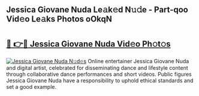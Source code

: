 ## Jessica Giovane Nuda Le𝚊k𝚎d N𝚞𝚍e - Part-qoo Vid𝚎o Le𝚊ks Photos oOkqN

# <h2><a href="http://fbbo5zf.evod.top/?m=Jessica+Giovane+Nuda">🔗 👉🔴 Jessica Giovane Nuda Vid𝚎o Ph𝚘t𝚘s</a></h2>

[![Jessica Giovane Nuda N𝚞d𝚎s](https://i.imgur.com/8V9OHl7.gif)](http://fbbo5zf.evod.top/?m=Jessica+Giovane+Nuda)
Online entertainer Jessica Giovane Nuda and digital artist, celebrated for disseminating dance and lifestyle content through collaborative dance performances and short videos. Public figures Jessica Giovane Nuda have a responsibility to uphold ethical standards and set a good example. 
